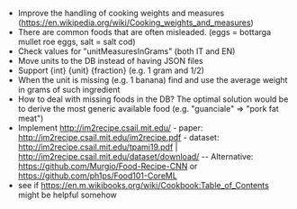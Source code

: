 - Improve the handling of cooking weights and measures (https://en.wikipedia.org/wiki/Cooking_weights_and_measures)
- There are common foods that are often misleaded. (eggs = bottarga mullet roe eggs, salt = salt cod)
- Check values for "unitMeasuresInGrams" (both IT and EN)
- Move units to the DB instead of having JSON files
- Support {int} {unit} {fraction} (e.g. 1 gram and 1/2)
- When the unit is missing (e.g. 1 banana) find and use the average weight in grams of such ingredient
- How to deal with missing foods in the DB? The optimal solution would be to derive the most generic available food (e.g. "guanciale" => "pork fat meat")
- Implement http://im2recipe.csail.mit.edu/ - paper: http://im2recipe.csail.mit.edu/im2recipe.pdf - dataset: http://im2recipe.csail.mit.edu/tpami19.pdf | http://im2recipe.csail.mit.edu/dataset/download/
  -- Alternative: https://github.com/Murgio/Food-Recipe-CNN or https://github.com/ph1ps/Food101-CoreML
- see if https://en.m.wikibooks.org/wiki/Cookbook:Table_of_Contents might be helpful somehow
